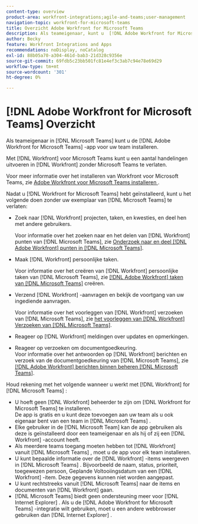 ```yaml
---
content-type: overview
product-area: workfront-integrations;agile-and-teams;user-management
navigation-topic: workfront-for-microsoft-teams
title: Overzicht Adobe Workfront for Microsoft Teams
description: Als teameigenaar, kunt u  [!DNL Adobe Workfront for Microsoft Teams]  app voor uw team installeren.
author: Becky
feature: Workfront Integrations and Apps
recommendations: noDisplay, noCatalog
exl-id: 88b05a70-a304-461d-bab3-21d328c9356e
source-git-commit: 69fdb5c23bb501fc81e4ef3c3ab7c94e78e69d29
workflow-type: tm+mt
source-wordcount: '301'
ht-degree: 0%

---
```


# [!DNL Adobe Workfront for Microsoft Teams] Overzicht

<!-- Audited: 12/2023 -->

<!--

>[!NOTE]
>
>As of July 1, 2025, Microsoft will remove support for the Classic Teams desktop app. As a result, the Workfront integration with Microsoft Teams will not be supported after the Classic Teams desktop app is no longer available.

-->

Als teameigenaar in [!DNL Microsoft Teams] kunt u de [!DNL Adobe Workfront for Microsoft Teams] -app voor uw team installeren.

Met [!DNL Workfront] voor Microsoft Teams kunt u een aantal handelingen uitvoeren in [!DNL Workfront] zonder Microsoft Teams te verlaten.

Voor meer informatie over het installeren van Workfront voor Microsoft Teams, zie [ Adobe Workfront voor Microsoft Teams installeren ](../../workfront-integrations-and-apps/using-workfront-with-microsoft-teams/install-workfront-ms-teams.md).

Nadat u [!DNL Workfront for Microsoft Teams] hebt geïnstalleerd, kunt u het volgende doen zonder uw exemplaar van [!DNL Microsoft Teams] te verlaten:

* Zoek naar [!DNL Workfront] projecten, taken, en kwesties, en deel hen met andere gebruikers.

  Voor informatie over het zoeken naar en het delen van [!DNL Workfront] punten van [!DNL Microsoft Teams], zie [ Onderzoek naar en deel  [!DNL Adobe Workfront]  punten in  [!DNL Microsoft Teams]](../../workfront-integrations-and-apps/using-workfront-with-microsoft-teams/search-for-and-share-wf-items-in-ms-teams.md).

* Maak [!DNL Workfront] persoonlijke taken.

  Voor informatie over het creëren van [!DNL Workfront] persoonlijke taken van [!DNL Microsoft Teams], zie [  [!DNL Adobe Workfront]  taken van  [!DNL Microsoft Teams]](../../workfront-integrations-and-apps/using-workfront-with-microsoft-teams/create-workfront-tasks-from-ms-teams.md) creëren.

* Verzend [!DNL Workfront] -aanvragen en bekijk de voortgang van uw ingediende aanvragen.

  Voor informatie over het voorleggen van [!DNL Workfront] verzoeken van [!DNL Microsoft Teams], zie [ het voorleggen van  [!DNL Workfront]  Verzoeken van  [!DNL Microsoft Teams]](../../workfront-integrations-and-apps/using-workfront-with-microsoft-teams/submit-workfront-requests-from-ms-teams.md).

* Reageer op [!DNL Workfront] meldingen over updates en opmerkingen.
* Reageer op verzoeken om documentgoedkeuring.\
   Voor informatie over het antwoorden op [!DNL Workfront] berichten en verzoek van de documentgoedkeuring van [!DNL Microsoft Teams], zie [  [!DNL Adobe Workfront]  berichten binnen beheren  [!DNL Microsoft Teams]](../../workfront-integrations-and-apps/using-workfront-with-microsoft-teams/manage-wf-notifications-approval-requests-ms-teams.md).

Houd rekening met het volgende wanneer u werkt met [!DNL Workfront] for [!DNL Microsoft Teams] :

* U hoeft geen [!DNL Workfront] beheerder te zijn om [!DNL Workfront for Microsoft Teams] te installeren.\
   De app is gratis en u kunt deze toevoegen aan uw team als u ook eigenaar bent van een team in [!DNL Microsoft Teams] .
* Elke gebruiker in de [!DNL Microsoft Team] kan de app gebruiken als deze is geïnstalleerd door een teameigenaar en als hij of zij een [!DNL Workfront] -account heeft.
* Als meerdere teams toegang moeten hebben tot [!DNL Workfront] vanuit [!DNL Microsoft Teams] , moet u de app voor elk team installeren.
* U kunt bepaalde informatie over de [!DNL Workfront] -items weergeven in [!DNL Microsoft Teams] . Bijvoorbeeld de naam, status, prioriteit, toegewezen persoon, Geplande Voltooiingsdatum van een [!DNL Workfront] -item. Deze gegevens kunnen niet worden aangepast.
* U kunt rechtstreeks vanuit [!DNL Microsoft Teams] naar de items en documenten van [!DNL Workfront] gaan.
* [!DNL Microsoft Teams] biedt geen ondersteuning meer voor [!DNL Internet Explorer] . Als u de [!DNL Adobe Workfront for Microsoft Teams] -integratie wilt gebruiken, moet u een andere webbrowser gebruiken dan [!DNL Internet Explorer] .
